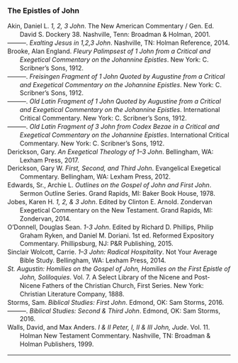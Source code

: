 ### The Epistles of John

<div class="csl-bib-body" style="line-height: 1.35; margin-left: 2em; text-indent:-2em;">
  <div class="csl-entry">Akin, Daniel L. <i>1, 2, 3 John</i>. The New American Commentary / Gen. Ed. David S. Dockery 38. Nashville, Tenn: Broadman &amp; Holman, 2001.</div>
  <span class="Z3988" title="url_ver=Z39.88-2004&amp;ctx_ver=Z39.88-2004&amp;rfr_id=info%3Asid%2Fzotero.org%3A2&amp;rft_id=urn%3Aisbn%3A978-0-8054-0138-7&amp;rft_val_fmt=info%3Aofi%2Ffmt%3Akev%3Amtx%3Abook&amp;rft.genre=book&amp;rft.btitle=1%2C%202%2C%203%20John&amp;rft.place=Nashville%2C%20Tenn&amp;rft.publisher=Broadman%20%26%20Holman&amp;rft.series=The%20new%20American%20commentary%20%2F%20gen.%20ed.%20David%20S.%20Dockery&amp;rft.aufirst=Daniel%20L.&amp;rft.aulast=Akin&amp;rft.au=Daniel%20L.%20Akin&amp;rft.date=2001&amp;rft.tpages=296&amp;rft.isbn=978-0-8054-0138-7&amp;rft.language=eng"></span>
  <div class="csl-entry">———. <i>Exalting Jesus in 1,2,3 John</i>. Nashville, TN: Holman Reference, 2014.</div>
  <span class="Z3988" title="url_ver=Z39.88-2004&amp;ctx_ver=Z39.88-2004&amp;rfr_id=info%3Asid%2Fzotero.org%3A2&amp;rft_val_fmt=info%3Aofi%2Ffmt%3Akev%3Amtx%3Abook&amp;rft.genre=book&amp;rft.btitle=Exalting%20Jesus%20in%201%2C2%2C3%20John&amp;rft.place=Nashville%2C%20TN&amp;rft.publisher=Holman%20Reference&amp;rft.aufirst=Daniel%20L.&amp;rft.aulast=Akin&amp;rft.au=Daniel%20L.%20Akin&amp;rft.date=2014"></span>
  <div class="csl-entry">Brooke, Alan England. <i>Fleury Palimpsest of 1 John from a Critical and Exegetical Commentary on the Johannine Epistles</i>. New York: C. Scribner’s Sons, 1912.</div>
  <span class="Z3988" title="url_ver=Z39.88-2004&amp;ctx_ver=Z39.88-2004&amp;rfr_id=info%3Asid%2Fzotero.org%3A2&amp;rft_val_fmt=info%3Aofi%2Ffmt%3Akev%3Amtx%3Abook&amp;rft.genre=book&amp;rft.btitle=Fleury%20Palimpsest%20of%201%20John%20from%20a%20critical%20and%20exegetical%20commentary%20on%20the%20Johannine%20epistles&amp;rft.place=New%20York&amp;rft.publisher=C.%20Scribner%E2%80%99s%20Sons&amp;rft.aufirst=Alan%20England&amp;rft.aulast=Brooke&amp;rft.au=Alan%20England%20Brooke&amp;rft.date=1912"></span>
  <div class="csl-entry">———. <i>Freisingen Fragment of 1 John Quoted by Augustine from a Critical and Exegetical Commentary on the Johannine Epistles</i>. New York: C. Scribner’s Sons, 1912.</div>
  <span class="Z3988" title="url_ver=Z39.88-2004&amp;ctx_ver=Z39.88-2004&amp;rfr_id=info%3Asid%2Fzotero.org%3A2&amp;rft_val_fmt=info%3Aofi%2Ffmt%3Akev%3Amtx%3Abook&amp;rft.genre=book&amp;rft.btitle=Freisingen%20Fragment%20of%201%20John%20Quoted%20by%20Augustine%20from%20a%20critical%20and%20exegetical%20commentary%20on%20the%20Johannine%20epistles&amp;rft.place=New%20York&amp;rft.publisher=C.%20Scribner%E2%80%99s%20Sons&amp;rft.aufirst=Alan%20England&amp;rft.aulast=Brooke&amp;rft.au=Alan%20England%20Brooke&amp;rft.date=1912"></span>
  <div class="csl-entry">———. <i>Old Latin Fragment of 1 John Quoted by Augustine from a Critical and Exegetical Commentary on the Johannine Epistles</i>. International Critical Commentary. New York: C. Scribner’s Sons, 1912.</div>
  <span class="Z3988" title="url_ver=Z39.88-2004&amp;ctx_ver=Z39.88-2004&amp;rfr_id=info%3Asid%2Fzotero.org%3A2&amp;rft_val_fmt=info%3Aofi%2Ffmt%3Akev%3Amtx%3Abook&amp;rft.genre=book&amp;rft.btitle=Old%20Latin%20Fragment%20of%201%20John%20Quoted%20by%20Augustine%20from%20a%20critical%20and%20exegetical%20commentary%20on%20the%20Johannine%20epistles&amp;rft.place=New%20York&amp;rft.publisher=C.%20Scribner%E2%80%99s%20Sons&amp;rft.series=International%20Critical%20Commentary&amp;rft.aufirst=Alan%20England&amp;rft.aulast=Brooke&amp;rft.au=Alan%20England%20Brooke&amp;rft.date=1912"></span>
  <div class="csl-entry">———. <i>Old Latin Fragment of 3 John from Codex Bezae in a Critical and Exegetical Commentary on the Johannine Epistles</i>. International Critical Commentary. New York: C. Scribner’s Sons, 1912.</div>
  <span class="Z3988" title="url_ver=Z39.88-2004&amp;ctx_ver=Z39.88-2004&amp;rfr_id=info%3Asid%2Fzotero.org%3A2&amp;rft_val_fmt=info%3Aofi%2Ffmt%3Akev%3Amtx%3Abook&amp;rft.genre=book&amp;rft.btitle=Old%20Latin%20Fragment%20of%203%20John%20from%20Codex%20Bezae%20in%20a%20critical%20and%20exegetical%20commentary%20on%20the%20Johannine%20epistles&amp;rft.place=New%20York&amp;rft.publisher=C.%20Scribner%E2%80%99s%20Sons&amp;rft.series=International%20Critical%20Commentary&amp;rft.aufirst=Alan%20England&amp;rft.aulast=Brooke&amp;rft.au=Alan%20England%20Brooke&amp;rft.date=1912"></span>
  <div class="csl-entry">Derickson, Gary. <i>An Exegetical Theology of 1–3 John</i>. Bellingham, WA: Lexham Press, 2017.</div>
  <span class="Z3988" title="url_ver=Z39.88-2004&amp;ctx_ver=Z39.88-2004&amp;rfr_id=info%3Asid%2Fzotero.org%3A2&amp;rft_val_fmt=info%3Aofi%2Ffmt%3Akev%3Amtx%3Abook&amp;rft.genre=book&amp;rft.btitle=An%20Exegetical%20Theology%20of%201%E2%80%933%20John&amp;rft.place=Bellingham%2C%20WA&amp;rft.publisher=Lexham%20Press&amp;rft.aufirst=Gary&amp;rft.aulast=Derickson&amp;rft.au=Gary%20Derickson&amp;rft.date=2017"></span>
  <div class="csl-entry">Derickson, Gary W. <i>First, Second, and Third John</i>. Evangelical Exegetical Commentary. Bellingham, WA: Lexham Press, 2012.</div>
  <span class="Z3988" title="url_ver=Z39.88-2004&amp;ctx_ver=Z39.88-2004&amp;rfr_id=info%3Asid%2Fzotero.org%3A2&amp;rft_val_fmt=info%3Aofi%2Ffmt%3Akev%3Amtx%3Abook&amp;rft.genre=book&amp;rft.btitle=First%2C%20Second%2C%20and%20Third%20John&amp;rft.place=Bellingham%2C%20WA&amp;rft.publisher=Lexham%20Press&amp;rft.series=Evangelical%20Exegetical%20Commentary&amp;rft.aufirst=Gary%20W.&amp;rft.aulast=Derickson&amp;rft.au=Gary%20W.%20Derickson&amp;rft.date=2012"></span>
  <div class="csl-entry">Edwards, Sr., Archie L. <i>Outlines on the Gospel of John and First John</i>. Sermon Outline Series. Grand Rapids, MI: Baker Book House, 1978.</div>
  <span class="Z3988" title="url_ver=Z39.88-2004&amp;ctx_ver=Z39.88-2004&amp;rfr_id=info%3Asid%2Fzotero.org%3A2&amp;rft_val_fmt=info%3Aofi%2Ffmt%3Akev%3Amtx%3Abook&amp;rft.genre=book&amp;rft.btitle=Outlines%20on%20the%20Gospel%20of%20John%20and%20First%20John&amp;rft.place=Grand%20Rapids%2C%20MI&amp;rft.publisher=Baker%20Book%20House&amp;rft.series=Sermon%20Outline%20Series&amp;rft.aufirst=Sr.%2C%20Archie%20L.&amp;rft.aulast=Edwards&amp;rft.au=Sr.%2C%20Archie%20L.%20Edwards&amp;rft.date=1978"></span>
  <div class="csl-entry">Jobes, Karen H. <i>1, 2, &amp; 3 John</i>. Edited by Clinton E. Arnold. Zondervan Exegetical Commentary on the New Testament. Grand Rapids, MI: Zondervan, 2014.</div>
  <span class="Z3988" title="url_ver=Z39.88-2004&amp;ctx_ver=Z39.88-2004&amp;rfr_id=info%3Asid%2Fzotero.org%3A2&amp;rft_val_fmt=info%3Aofi%2Ffmt%3Akev%3Amtx%3Abook&amp;rft.genre=book&amp;rft.btitle=1%2C%202%2C%20%26%203%20John&amp;rft.place=Grand%20Rapids%2C%20MI&amp;rft.publisher=Zondervan&amp;rft.series=Zondervan%20Exegetical%20Commentary%20on%20the%20New%20Testament&amp;rft.aufirst=Karen%20H.&amp;rft.aulast=Jobes&amp;rft.au=Karen%20H.%20Jobes&amp;rft.au=Clinton%20E.%20Arnold&amp;rft.date=2014"></span>
  <div class="csl-entry">O’Donnell, Douglas Sean. <i>1-3 John</i>. Edited by Richard D. Phillips, Philip Graham Ryken, and Daniel M. Doriani. 1st ed. Reformed Expository Commentary. Phillipsburg, NJ: P&amp;R Publishing, 2015.</div>
  <span class="Z3988" title="url_ver=Z39.88-2004&amp;ctx_ver=Z39.88-2004&amp;rfr_id=info%3Asid%2Fzotero.org%3A2&amp;rft_val_fmt=info%3Aofi%2Ffmt%3Akev%3Amtx%3Abook&amp;rft.genre=book&amp;rft.btitle=1-3%20John&amp;rft.place=Phillipsburg%2C%20NJ&amp;rft.publisher=P%26R%20Publishing&amp;rft.edition=1st%20ed.&amp;rft.series=Reformed%20Expository%20Commentary&amp;rft.aufirst=Douglas%20Sean&amp;rft.aulast=O%E2%80%99Donnell&amp;rft.au=Douglas%20Sean%20O%E2%80%99Donnell&amp;rft.au=Richard%20D.%20Phillips&amp;rft.au=Philip%20Graham%20Ryken&amp;rft.au=Daniel%20M.%20Doriani&amp;rft.date=2015"></span>
  <div class="csl-entry">Sinclair Wolcott, Carrie. <i>1–3 John: Radical Hospitality</i>. Not Your Average Bible Study. Bellingham, WA: Lexham Press, 2014.</div>
  <span class="Z3988" title="url_ver=Z39.88-2004&amp;ctx_ver=Z39.88-2004&amp;rfr_id=info%3Asid%2Fzotero.org%3A2&amp;rft_val_fmt=info%3Aofi%2Ffmt%3Akev%3Amtx%3Abook&amp;rft.genre=book&amp;rft.btitle=1%E2%80%933%20John%3A%20Radical%20Hospitality&amp;rft.place=Bellingham%2C%20WA&amp;rft.publisher=Lexham%20Press&amp;rft.series=Not%20Your%20Average%20Bible%20Study&amp;rft.aufirst=Carrie&amp;rft.aulast=Sinclair%20Wolcott&amp;rft.au=Carrie%20Sinclair%20Wolcott&amp;rft.date=2014"></span>
  <div class="csl-entry"><i>St. Augustin: Homilies on the Gospel of John, Homilies on the First Epistle of John, Soliloquies</i>. Vol. 7. A Select Library of the Nicene and Post-Nicene Fathers of the Christian Church, First Series. New York: Christian Literature Company, 1888.</div>
  <span class="Z3988" title="url_ver=Z39.88-2004&amp;ctx_ver=Z39.88-2004&amp;rfr_id=info%3Asid%2Fzotero.org%3A2&amp;rft_val_fmt=info%3Aofi%2Ffmt%3Akev%3Amtx%3Abook&amp;rft.genre=book&amp;rft.btitle=St.%20Augustin%3A%20Homilies%20on%20the%20Gospel%20of%20John%2C%20Homilies%20on%20the%20First%20Epistle%20of%20John%2C%20Soliloquies&amp;rft.place=New%20York&amp;rft.publisher=Christian%20Literature%20Company&amp;rft.series=A%20Select%20Library%20of%20the%20Nicene%20and%20Post-Nicene%20Fathers%20of%20the%20Christian%20Church%2C%20First%20Series&amp;rft.date=1888"></span>
  <div class="csl-entry">Storms, Sam. <i>Biblical Studies: First John</i>. Edmond, OK: Sam Storms, 2016.</div>
  <span class="Z3988" title="url_ver=Z39.88-2004&amp;ctx_ver=Z39.88-2004&amp;rfr_id=info%3Asid%2Fzotero.org%3A2&amp;rft_val_fmt=info%3Aofi%2Ffmt%3Akev%3Amtx%3Abook&amp;rft.genre=book&amp;rft.btitle=Biblical%20Studies%3A%20First%20John&amp;rft.place=Edmond%2C%20OK&amp;rft.publisher=Sam%20Storms&amp;rft.aufirst=Sam&amp;rft.aulast=Storms&amp;rft.au=Sam%20Storms&amp;rft.date=2016"></span>
  <div class="csl-entry">———. <i>Biblical Studies: Second &amp; Third John</i>. Edmond, OK: Sam Storms, 2016.</div>
  <span class="Z3988" title="url_ver=Z39.88-2004&amp;ctx_ver=Z39.88-2004&amp;rfr_id=info%3Asid%2Fzotero.org%3A2&amp;rft_val_fmt=info%3Aofi%2Ffmt%3Akev%3Amtx%3Abook&amp;rft.genre=book&amp;rft.btitle=Biblical%20Studies%3A%20Second%20%26%20Third%20John&amp;rft.place=Edmond%2C%20OK&amp;rft.publisher=Sam%20Storms&amp;rft.aufirst=Sam&amp;rft.aulast=Storms&amp;rft.au=Sam%20Storms&amp;rft.date=2016"></span>
  <div class="csl-entry">Walls, David, and Max Anders. <i>I &amp; II Peter, I, II &amp; III John, Jude</i>. Vol. 11. Holman New Testament Commentary. Nashville, TN: Broadman &amp; Holman Publishers, 1999.</div>
  <span class="Z3988" title="url_ver=Z39.88-2004&amp;ctx_ver=Z39.88-2004&amp;rfr_id=info%3Asid%2Fzotero.org%3A2&amp;rft_val_fmt=info%3Aofi%2Ffmt%3Akev%3Amtx%3Abook&amp;rft.genre=book&amp;rft.btitle=I%20%26%20II%20Peter%2C%20I%2C%20II%20%26%20III%20John%2C%20Jude&amp;rft.place=Nashville%2C%20TN&amp;rft.publisher=Broadman%20%26%20Holman%20Publishers&amp;rft.series=Holman%20New%20Testament%20Commentary&amp;rft.aufirst=David&amp;rft.aulast=Walls&amp;rft.au=David%20Walls&amp;rft.au=Max%20Anders&amp;rft.date=1999"></span>
</div>
<hr>
